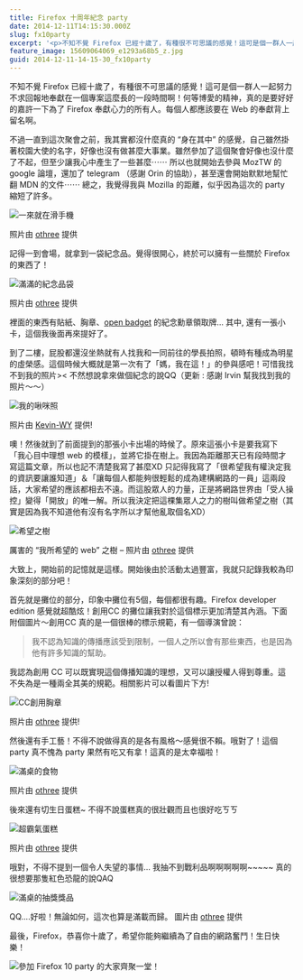 ```yaml
---
title: Firefox 十周年紀念 party
date: 2014-12-11T14:15:30.000Z
slug: fx10party
excerpt: '<p>不知不覺 Firefox 已經十歲了，有種很不可思議的感覺！這可是個一群人一起努力不求回報地奉獻在一個專案這麼&#8230;</p> '
feature_image: 15609064069_e1293a68b5_z.jpg
guid: 2014-12-11-14-15-30_fx10party
---
```

不知不覺 Firefox 已經十歲了，有種很不可思議的感覺！這可是個一群人一起努力不求回報地奉獻在一個專案這麼長的一段時間啊！何等博愛的精神，真的是要好好的嘉許一下為了 Firefox 奉獻心力的所有人。每個人都應該要在 Web 的奉獻背上留名啊。

不過一直到這次聚會之前，我其實都沒什麼真的 “身在其中” 的感覺，自己雖然掛著校園大使的名字，好像也沒有做甚麼大事業。雖然參加了這個聚會好像也沒什麼了不起，但至少讓我心中產生了一些甚麼⋯⋯ 所以也就開始去參與 MozTW 的 google 論壇，還加了 telegram （感謝 Orin 的協助），甚至還會開始默默地幫忙翻 MDN 的文件⋯⋯ 總之，我覺得我與 Mozilla 的距離，似乎因為這次的 party 縮短了許多。

![一來就在滑手機](https://farm8.staticflickr.com/7562/15796501642_21de995662_b.jpg)

照片由 [othree](https://www.flickr.com/photos/12452841@N00) 提供

記得一到會場，就拿到一袋紀念品。覺得很開心，終於可以擁有一些關於 Firefox 的東西了！

![滿滿的紀念品袋](https://farm8.staticflickr.com/7499/15793059041_c047812e09_b.jpg)

照片由 [othree](https://www.flickr.com/photos/12452841@N00) 提供

裡面的東西有貼紙、胸章、[open badget](https://backpack.openbadges.org/) 的紀念勳章領取牌… 其中, 還有一張小卡，這個我後面再來提好了。

到了二樓，屁股都還沒坐熱就有人找我和一同前往的學長拍照，頓時有種成為明星的虛榮感。這個時候大概就是第一次有了「媽，我在這！」的參與感吧！可惜我找不到我的照片>< 不然想說拿來做個紀念的說QQ（更新 : 感謝 Irvin 幫我找到我的照片～～）

![我的啾咪照](https://farm8.staticflickr.com/7499/15770924556_5a8a93876a_z.jpg)

照片由 [Kevin-WY](https://www.flickr.com/photos/kevinwenyu/) 提供!

噢！然後就到了前面提到的那張小卡出場的時候了。原來這張小卡是要我寫下 「我心目中理想 web 的模樣」，並將它掛在樹上。我因為距離那天已有段時間才寫這篇文章，所以也記不清楚我寫了甚麼XD 只記得我寫了「很希望我有權決定我的資訊要讓誰知道」＆「讓每個人都能夠很輕鬆的成為建構網路的一員」這兩段話，大家希望的應該都相去不遠。而這股眾人的力量，正是將網路世界由「受人操控」變得「開放」的唯一解。所以我決定把這棵集眾人之力的樹叫做希望之樹（其實是因為我不知道他有沒有名字所以才幫他亂取個名XD）

![希望之樹](https://farm6.staticflickr.com/5615/15794895935_cdf9d7149e_b.jpg)

厲害的 “我所希望的 web” 之樹 – 照片由 [othree](https://www.flickr.com/photos/12452841@N00) 提供

大致上，開始前的記憶就是這樣。開始後由於活動太過豐富，我就只記錄我較為印象深刻的部分吧！

首先就是攤位的部分，印象中攤位有5個，每個都很有趣。Firefox developer edition 感覺就超酷炫！創用CC 的攤位讓我對於這個標示更加清楚其內涵。下面附個圖片～創用CC 真的是一個很棒的標示規範，有一個導演曾說：

> 我不認為知識的傳播應該受到限制，一個人之所以會有那些東西，也是因為他有許多知識的幫助。

我認為創用 CC 可以既實現這個傳播知識的理想，又可以讓授權人得到尊重。這不失為是一種兩全其美的規範。相關影片可以看圖片下方!

![CC創用胸章](https://farm8.staticflickr.com/7560/15609517978_e123aaea0f_b.jpg)

照片由 [othree](https://www.flickr.com/photos/12452841@N00) 提供!

然後還有手工藝！不得不說做得真的是各有風格～感覺很不賴。哦對了！這個 party 真不愧為 party 果然有吃又有拿！這真的是太幸福啦！

![滿桌的食物](https://farm6.staticflickr.com/5608/15175469533_961b2fd77e_b.jpg)

照片由 [othree](https://www.flickr.com/photos/12452841@N00) 提供

後來還有切生日蛋糕~ 不得不說蛋糕真的很壯觀而且也很好吃ㄎㄎ

![超霸氣蛋糕](https://farm9.staticflickr.com/8572/15175465693_a10d28e886_b.jpg)

照片由 [othree](https://www.flickr.com/photos/12452841@N00) 提供

哦對，不得不提到一個令人失望的事情… 我抽不到戰利品啊啊啊啊啊~~~~~ 真的很想要那隻紅色恐龍的說QAQ

![滿桌的抽獎獎品](https://farm8.staticflickr.com/7543/15793022131_7c6ddcd378_b.jpg)

QQ….好啦！無論如何，這次也算是滿載而歸。
圖片由 [othree](https://www.flickr.com/photos/12452841@N00) 提供

最後，Firefox，恭喜你十歲了，希望你能夠繼續為了自由的網路奮鬥！生日快樂！

![參加 Firefox 10 party 的大家齊聚一堂！](/images/15609064069_e1293a68b5_z.jpg)
